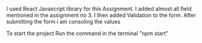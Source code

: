 I used React Javascript library for this Assignment.
I added almost all field mentioned in the assignment no 3.
I then added Validation to the form.
After submitting the form i am consoling the values


To start the project 
Run the command in the terminal 
"npm start"